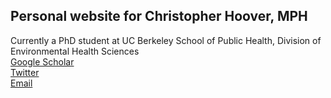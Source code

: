 ## Personal website for Christopher Hoover, MPH
Currently a PhD student at UC Berkeley School of Public Health, Division of Environmental Health Sciences  
[Google Scholar](https://scholar.google.com/citations?user=Jl_UGeoAAAAJ&hl=en&authuser=1)  
[Twitter](https://twitter.com/pres_hoover_II)  
[Email](choover@berkeley.edu)  
